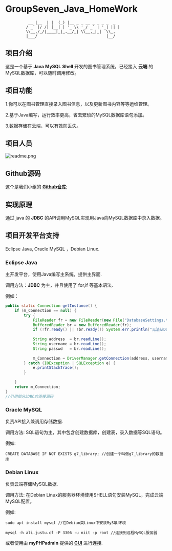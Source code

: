 # GroupSeven_Java_HomeWork

			  __ |__  | |  (_) |__ _ _ __ _ _ _ _  _ 	
			 / _` |/ /| |__| | '_ \\ '_/ _` | '_| || |	
			 \\__,/_/|____|_|_.__/_| \\__,_|_|  \\_,	
			 |___/                              |__/		


## 项目介绍

这是一个基于 **Java** **MySQL** **Shell** 开发的图书管理系统，已经接入 **云端** 的MySQL数据库，可以随时调用修改。

## 项目功能

1.你可以在图书管理直接录入图书信息，以及更新图书内容等等运维管理。

2.基于Java编写，运行效率更高，省去繁琐的MySQL数据库语句添加。

3.数据存储在云端，可以有效防丢失。

## 项目人员

![readme.png](https://s2.loli.net/2022/06/08/lWLxwFJ5Oe3c297.png)

## Github源码

这个是我们小组的 [**Github仓库**](https://github.com/Logindog/Logindog.github.io);

## 实现原理

通过 java 的 **JDBC** 的API调用MySQL实现用Java向MySQL数据库中录入数据。

## 项目开发平台支持

Eclipse Java, Oracle MySQL ，Debian Linux.

### Eclipse Java

主开发平台，使用Java编写主系统，提供主界面.

调用方法：**JDBC** 为主，并且使用了 for,if 等基本语法.

例如：

```java
public static Connection getInstance() {
	if (m_Connection == null) {
		try {
			FileReader fr = new FileReader(new File("DatabaseSettings.txt"));
			BufferedReader br = new BufferedReader(fr);
			if (!fr.ready() || !br.ready()) System.err.println("无法从DatabaseSettings.txt中获取数据库访问信息");
			
			String address  = br.readLine();
			String username = br.readLine();
			String passwd   = br.readLine();
					
			m_Connection = DriverManager.getConnection(address, username, passwd);
		} catch (IOException | SQLException e) {
			e.printStackTrace();
		}
		
	}
	return m_Connection;
}
//引用部分JDBC的连接源码
```

### Oracle MySQL

负责API接入兼调用存储数据.

调用方法: SQL语句为主，其中包含创建数据库，创建表，录入数据等SQL语句。

例如:

`CREATE DATABASE IF NOT EXISTS g7_library; //创建一个叫做g7_library的数据库` 

### Debian Linux

负责云端存储MySQL数据.

调用方法: 在Debian Linux的服务器环境使用SHELL语句安装MySQL，完成云端MySQL配置。

例如:

`sudo apt install mysql //在Debian类Linux中安装MySQL环境`

`mysql -h ali.justu.cf -P 3306 -u niit -p root //连接到远程MySQL服务器`

或者使用由 **myPHPadmin** 提供的 [**GUI**](http://8.130.109.219:888/phpmyadmin_f87927f79077a381/index.php) 进行连接.
